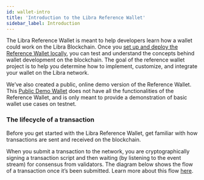 ```yaml
---
id: wallet-intro
title: 'Introduction to the Libra Reference Wallet'
sidebar_label: Introduction
---
```




The Libra Reference Wallet is meant to help developers learn how a wallet could work on the Libra Blockchain. Once you [set up and deploy the Reference Wallet locally](#set-up-reference-wallet), you can test and understand the concepts behind wallet development on the blockchain. The goal of the reference wallet project is to help you determine how to implement, customize, and integrate your wallet on the Libra network.

We’ve also created a public, online demo version of the Reference Wallet. This [Public Demo Wallet](try-demo-wallet) does not have all the functionalities of the Reference Wallet, and is only meant to provide a demonstration of basic wallet use cases on testnet.



### The lifecycle of a transaction

Before you get started with the Libra Reference Wallet, get familiar with how transactions are sent and received on the blockchain. 

When you submit a transaction to the network, you are cryptographically signing a transaction script and then waiting (by listening to the event stream) for consensus from validators. The diagram below shows the flow of a transaction once it’s been submitted. Learn more about this flow [here](https://developers.libra.org/docs/life-of-a-transaction). 

